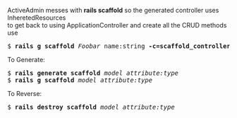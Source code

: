ActiveAdmin messes with <b>rails scaffold</b> so the generated controller uses InheretedResources   
to get back to using ApplicationController and create all the CRUD methods use
<pre>
$ <b>rails g scaffold</b> <em>Foobar</em> name:string <b>-c=scaffold_controller</b>
</pre>

To Generate:
<pre>
$ <b>rails generate scaffold</b> <em>model attribute:type</em>
$ <b>rails g scaffold</b> <em>model attribute:type</em>
</pre>

To Reverse:
<pre>
$ <b>rails destroy scaffold</b> <em>model attribute:type</em>
</pre>
